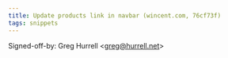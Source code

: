 ```yaml
---
title: Update products link in navbar (wincent.com, 76cf73f)
tags: snippets
---
```


Signed-off-by: Greg Hurrell &lt;greg@hurrell.net&gt;
